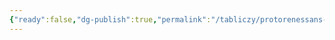```yaml
---
{"ready":false,"dg-publish":true,"permalink":"/tabliczy/protorenessans-i-rannee-vozrozhdenie/madonna-s-mladenczem-i-sv-annoj/","dgPassFrontmatter":true}
---
```



